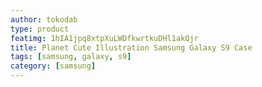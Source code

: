 ```yaml
---
author: tokodab
type: product
featimg: 1hIA1jpq8xtpXuLWDfkwrtkuDHl1akQjr
title: Planet Cute Illustration Samsung Galaxy S9 Case
tags: [samsung, galaxy, s9]
category: [samsung]
---
```

